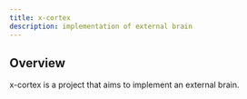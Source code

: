 ```yaml
---
title: x-cortex
description: implementation of external brain
---
```


## Overview

x-cortex is a project that aims to implement an external brain.
